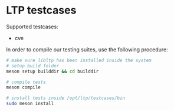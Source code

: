 # LTP testcases

Supported testcases:

- cve

In order to compile our testing suites, use the following procedure:

```sh
# make sure libltp has been installed inside the system
# setup build folder
meson setup builddir && cd builddir

# compile tests
meson compile

# install tests inside /opt/ltp/testcases/bin
sudo meson install
```
